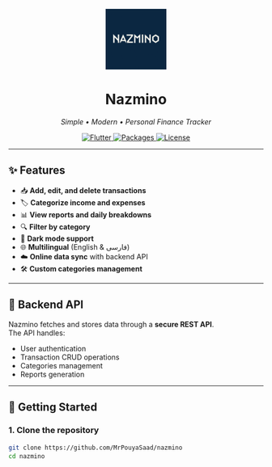 <p align="center">
  <img src="assets/images/logo.png" alt="Nazmino Logo" width="120" />
</p>

<h1 align="center">Nazmino</h1>
<p align="center">
  <em>Simple • Modern • Personal Finance Tracker</em>
</p>

<p align="center">
  <a href="https://flutter.dev/">
    <img src="https://img.shields.io/badge/Flutter-3.x-blue?logo=flutter" alt="Flutter" />
  </a>
  <a href="https://pub.dev/">
    <img src="https://img.shields.io/badge/Packages-GetX%20%7C%20Dio%20%7C%20SharedPrefs-green" alt="Packages" />
  </a>
  <a href="LICENSE">
    <img src="https://img.shields.io/badge/License-MIT-orange" alt="License" />
  </a>
</p>

---

## ✨ Features

- 📥 **Add, edit, and delete transactions**  
- 🏷 **Categorize income and expenses**  
- 📊 **View reports and daily breakdowns**  
- 🔍 **Filter by category**  
- 🌙 **Dark mode support**  
- 🌐 **Multilingual** (English & فارسی)  
- ☁️ **Online data sync** with backend API  
- 🛠 **Custom categories management**  

---

## 📡 Backend API
Nazmino fetches and stores data through a **secure REST API**.  
The API handles:
- User authentication
- Transaction CRUD operations
- Categories management
- Reports generation

---


## 🚀 Getting Started

### 1. Clone the repository
```bash
git clone https://github.com/MrPouyaSaad/nazmino
cd nazmino
